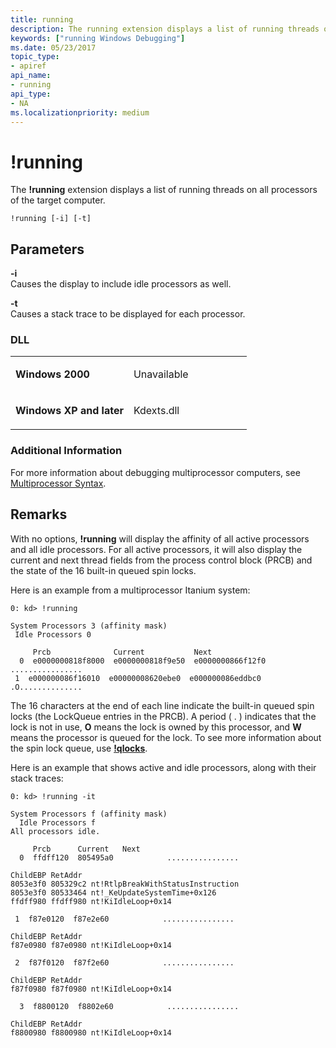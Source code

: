 ```yaml
---
title: running
description: The running extension displays a list of running threads on all processors of the target computer.
keywords: ["running Windows Debugging"]
ms.date: 05/23/2017
topic_type:
- apiref
api_name:
- running
api_type:
- NA
ms.localizationpriority: medium
---
```


# !running


The **!running** extension displays a list of running threads on all processors of the target computer.

```dbgcmd
!running [-i] [-t]
```

## <span id="ddk__running_dbg"></span><span id="DDK__RUNNING_DBG"></span>Parameters


<span id="_______-i______"></span><span id="_______-I______"></span> **-i**   
Causes the display to include idle processors as well.

<span id="_______-t______"></span><span id="_______-T______"></span> **-t**   
Causes a stack trace to be displayed for each processor.

### <span id="DLL"></span><span id="dll"></span>DLL

<table>
<colgroup>
<col width="50%" />
<col width="50%" />
</colgroup>
<tbody>
<tr class="odd">
<td align="left"><p><strong>Windows 2000</strong></p></td>
<td align="left"><p>Unavailable</p></td>
</tr>
<tr class="even">
<td align="left"><p><strong>Windows XP and later</strong></p></td>
<td align="left"><p>Kdexts.dll</p></td>
</tr>
</tbody>
</table>

 

### <span id="Additional_Information"></span><span id="additional_information"></span><span id="ADDITIONAL_INFORMATION"></span>Additional Information

For more information about debugging multiprocessor computers, see [Multiprocessor Syntax](multiprocessor-syntax.md).

Remarks
-------

With no options, **!running** will display the affinity of all active processors and all idle processors. For all active processors, it will also display the current and next thread fields from the process control block (PRCB) and the state of the 16 built-in queued spin locks.

Here is an example from a multiprocessor Itanium system:

```dbgcmd
0: kd> !running
 
System Processors 3 (affinity mask)
 Idle Processors 0
 
     Prcb              Current           Next
  0  e0000000818f8000  e0000000818f9e50  e0000000866f12f0  ................
 1  e000000086f16010  e00000008620ebe0  e000000086eddbc0  .O..............
```

The 16 characters at the end of each line indicate the built-in queued spin locks (the LockQueue entries in the PRCB). A period ( . ) indicates that the lock is not in use, **O** means the lock is owned by this processor, and **W** means the processor is queued for the lock. To see more information about the spin lock queue, use [**!qlocks**](-qlocks.md).

Here is an example that shows active and idle processors, along with their stack traces:

```dbgcmd
0: kd> !running -it
 
System Processors f (affinity mask)
  Idle Processors f
All processors idle.
 
     Prcb      Current   Next
  0  ffdff120  805495a0            ................
 
ChildEBP RetAddr
8053e3f0 805329c2 nt!RtlpBreakWithStatusInstruction
8053e3f0 80533464 nt!_KeUpdateSystemTime+0x126
ffdff980 ffdff980 nt!KiIdleLoop+0x14
 
 1  f87e0120  f87e2e60            ................
 
ChildEBP RetAddr
f87e0980 f87e0980 nt!KiIdleLoop+0x14
 
 2  f87f0120  f87f2e60            ................
 
ChildEBP RetAddr
f87f0980 f87f0980 nt!KiIdleLoop+0x14
 
  3  f8800120  f8802e60            ................
 
ChildEBP RetAddr
f8800980 f8800980 nt!KiIdleLoop+0x14
```

 

 





